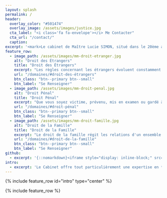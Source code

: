 ```yaml
---
layout: splash
permalink: /
header:
  overlay_color: "#501474"
  overlay_image: /assets/images/justice.jpg
  cta_label: "<i class='fa fa-envelope'></i> Me Contacter"
  cta_url: "/contact/"
  caption:
excerpt: '<mark>Le cabinet de Maître Lucie SIMON, situé dans le 20ème arrondissement de Paris, vous accueille pour vous conseiller dans vos démarches administratives et vous représenter dans vos procédures judiciaires.<mark>'
feature_row:
  - image_path: /assets/images/mm-droit-etranger.jpg
    alt: "Droit des Étrangers"
    title: "Droit des Étrangers"
    excerpt: "Les règles concernant les étrangers évoluent constamment. Si vous souhaitez préparer votre venue en France, régulariser votre situation, obtenir l'asile, un titre de séjour ou la nationalité, nous vous fournissons des renseignements actualisés et adaptés à votre situation."
    url: "/domaines/#droit-des-étrangers"
    btn_class: "btn--primary btn--small"
    btn_label: "Se Renseigner"
  - image_path: /assets/images/mm-droit-penal.jpg
    alt: "Droit Pénal"
    title: "Droit Pénal"
    excerpt: "Que vous soyez victime, prévenu, mis en examen ou gardé à vue, nous vous représentons et défendons vos intérêts dans tous les stades de la procédure."
    url: "/domaines/#droit-pénal"
    btn_class: "btn--primary btn--small"
    btn_label: "Se Renseigner"
  - image_path: /assets/images/mm-droit-famille.jpg
    alt: "Droit de la Famille"
    title: "Droit de la Famille"
    excerpt: "Le droit de la famille régit les relations d'un ensemble d'individus unis par un lien de parenté. Nous vous assistons dans les procédures de divorce, d'autorités parentale ou encore de changement de nom."
    url: "/domaines/#droit-de-la-famille"
    btn_class: "btn--primary btn--small"
    btn_label: "Se Renseigner"
github:
  - excerpt: '{::nomarkdown}<iframe style="display: inline-block;" src="https://ghbtns.com/github-btn.html?user=mmistakes&repo=minimal-mistakes&type=star&count=true&size=large" frameborder="0" scrolling="0" width="160px" height="30px"></iframe> <iframe style="display: inline-block;" src="https://ghbtns.com/github-btn.html?user=mmistakes&repo=minimal-mistakes&type=fork&count=true&size=large" frameborder="0" scrolling="0" width="158px" height="30px"></iframe>{:/nomarkdown}'
intro:
  - excerpt: 'Le Cabinet offre tout particulièrement une expertise en **droit des étrangers** mais également en **droit pénal** et en **droit de la famille**.'
---
```


{% include feature_row id="intro" type="center" %}

{% include feature_row %}
